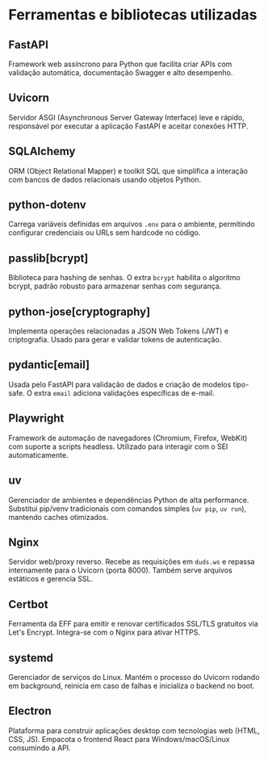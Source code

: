 # Ferramentas e bibliotecas utilizadas

## FastAPI
Framework web assíncrono para Python que facilita criar APIs com validação automática, documentação Swagger e alto desempenho.

## Uvicorn
Servidor ASGI (Asynchronous Server Gateway Interface) leve e rápido, responsável por executar a aplicação FastAPI e aceitar conexões HTTP.

## SQLAlchemy
ORM (Object Relational Mapper) e toolkit SQL que simplifica a interação com bancos de dados relacionais usando objetos Python.

## python-dotenv
Carrega variáveis definidas em arquivos `.env` para o ambiente, permitindo configurar credenciais ou URLs sem hardcode no código.

## passlib[bcrypt]
Biblioteca para hashing de senhas. O extra `bcrypt` habilita o algoritmo bcrypt, padrão robusto para armazenar senhas com segurança.

## python-jose[cryptography]
Implementa operações relacionadas a JSON Web Tokens (JWT) e criptografia. Usado para gerar e validar tokens de autenticação.

## pydantic[email]
Usada pelo FastAPI para validação de dados e criação de modelos tipo-safe. O extra `email` adiciona validações específicas de e-mail.

## Playwright
Framework de automação de navegadores (Chromium, Firefox, WebKit) com suporte a scripts headless. Utilizado para interagir com o SEI automaticamente.

## uv
Gerenciador de ambientes e dependências Python de alta performance. Substitui pip/venv tradicionais com comandos simples (`uv pip`, `uv run`), mantendo caches otimizados.

## Nginx
Servidor web/proxy reverso. Recebe as requisições em `duds.ws` e repassa internamente para o Uvicorn (porta 8000). Também serve arquivos estáticos e gerencia SSL.

## Certbot
Ferramenta da EFF para emitir e renovar certificados SSL/TLS gratuitos via Let's Encrypt. Integra-se com o Nginx para ativar HTTPS.

## systemd
Gerenciador de serviços do Linux. Mantém o processo do Uvicorn rodando em background, reinicia em caso de falhas e inicializa o backend no boot.

## Electron
Plataforma para construir aplicações desktop com tecnologias web (HTML, CSS, JS). Empacota o frontend React para Windows/macOS/Linux consumindo a API.

